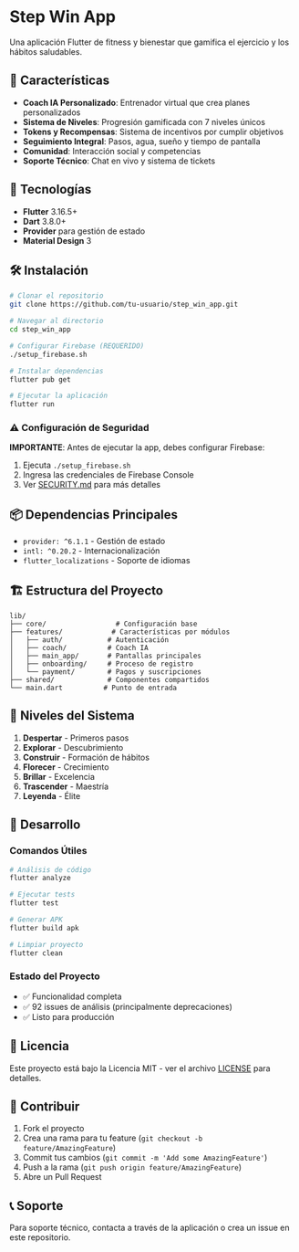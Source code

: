# Step Win App

Una aplicación Flutter de fitness y bienestar que gamifica el ejercicio y los hábitos saludables.

## 🚀 Características

- **Coach IA Personalizado**: Entrenador virtual que crea planes personalizados
- **Sistema de Niveles**: Progresión gamificada con 7 niveles únicos
- **Tokens y Recompensas**: Sistema de incentivos por cumplir objetivos
- **Seguimiento Integral**: Pasos, agua, sueño y tiempo de pantalla
- **Comunidad**: Interacción social y competencias
- **Soporte Técnico**: Chat en vivo y sistema de tickets

## 📱 Tecnologías

- **Flutter** 3.16.5+
- **Dart** 3.8.0+
- **Provider** para gestión de estado
- **Material Design** 3

## 🛠️ Instalación

```bash
# Clonar el repositorio
git clone https://github.com/tu-usuario/step_win_app.git

# Navegar al directorio
cd step_win_app

# Configurar Firebase (REQUERIDO)
./setup_firebase.sh

# Instalar dependencias
flutter pub get

# Ejecutar la aplicación
flutter run
```

### ⚠️ Configuración de Seguridad

**IMPORTANTE**: Antes de ejecutar la app, debes configurar Firebase:

1. Ejecuta `./setup_firebase.sh`
2. Ingresa las credenciales de Firebase Console
3. Ver [SECURITY.md](SECURITY.md) para más detalles

## 📦 Dependencias Principales

- `provider: ^6.1.1` - Gestión de estado
- `intl: ^0.20.2` - Internacionalización
- `flutter_localizations` - Soporte de idiomas

## 🏗️ Estructura del Proyecto

```
lib/
├── core/                 # Configuración base
├── features/            # Características por módulos
│   ├── auth/           # Autenticación
│   ├── coach/          # Coach IA
│   ├── main_app/       # Pantallas principales
│   ├── onboarding/     # Proceso de registro
│   └── payment/        # Pagos y suscripciones
├── shared/             # Componentes compartidos
└── main.dart          # Punto de entrada
```

## 🎯 Niveles del Sistema

1. **Despertar** - Primeros pasos
2. **Explorar** - Descubrimiento
3. **Construir** - Formación de hábitos
4. **Florecer** - Crecimiento
5. **Brillar** - Excelencia
6. **Trascender** - Maestría
7. **Leyenda** - Élite

## 🔧 Desarrollo

### Comandos Útiles

```bash
# Análisis de código
flutter analyze

# Ejecutar tests
flutter test

# Generar APK
flutter build apk

# Limpiar proyecto
flutter clean
```

### Estado del Proyecto

- ✅ Funcionalidad completa
- ✅ 92 issues de análisis (principalmente deprecaciones)
- ✅ Listo para producción

## 📄 Licencia

Este proyecto está bajo la Licencia MIT - ver el archivo [LICENSE](LICENSE) para detalles.

## 👥 Contribuir

1. Fork el proyecto
2. Crea una rama para tu feature (`git checkout -b feature/AmazingFeature`)
3. Commit tus cambios (`git commit -m 'Add some AmazingFeature'`)
4. Push a la rama (`git push origin feature/AmazingFeature`)
5. Abre un Pull Request

## 📞 Soporte

Para soporte técnico, contacta a través de la aplicación o crea un issue en este repositorio.